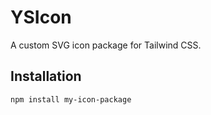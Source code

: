 # YSIcon

A custom SVG icon package for Tailwind CSS.

## Installation

```bash
npm install my-icon-package
